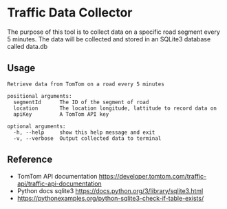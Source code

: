 # Traffic Data Collector
The purpose of this tool is to collect data on a specific road segment every 5 minutes.
The data will be collected and stored in an SQLite3 database called data.db


## Usage
```
Retrieve data from TomTom on a road every 5 minutes

positional arguments:
  segmentId      The ID of the segment of road
  location       The location longitude, lattitude to record data on
  apiKey         A TomTom API key

optional arguments:
  -h, --help     show this help message and exit
  -v, --verbose  Output collected data to terminal
```



## Reference 
- TomTom API documentation 
https://developer.tomtom.com/traffic-api/traffic-api-documentation
- Python docs sqlite3 https://docs.python.org/3/library/sqlite3.html
- https://pythonexamples.org/python-sqlite3-check-if-table-exists/